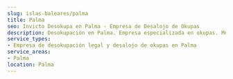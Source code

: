 ```yaml
---
slug: islas-baleares/palma
title: Palma
seo: Invicto Desokupa en Palma - Empresa de Desalojo de Okupas
description: Desokupación en Palma. Empresa especializada en okupas. Mediación legal y desalojo express. Presupuesto gratuito.
service_types:
- Empresa de desokupación legal y desalojo de okupas en Palma
service_areas:
- Palma
location: Palma
---
```


